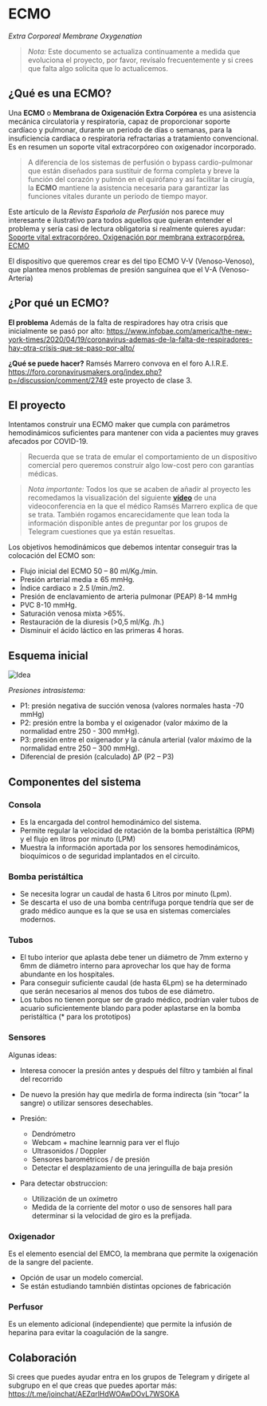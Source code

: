 # ECMO

*Extra Corporeal Membrane Oxygenation* 

> *Nota:* Este documento se actualiza continuamente a medida que evoluciona el proyecto, por favor, revísalo frecuentemente y si crees que falta algo solicita que lo actualicemos.

## ¿Qué es una ECMO? ##
Una **ECMO** o **Membrana de Oxigenación Extra Corpórea** es una asistencia mecánica circulatoria y respiratoria, capaz de proporcionar soporte cardíaco y pulmonar, durante un periodo de días o semanas, para la insuficiencia cardiaca o respiratoria refractarias a tratamiento convencional. Es en resumen un soporte vital extracorpóreo con oxigenador incorporado. 

> A diferencia de los sistemas de perfusión o bypass cardio-pulmonar que están diseñados para sustituir de forma completa y breve la función del corazón y pulmón en el quirófano y así facilitar la cirugía, la **ECMO** mantiene la asistencia necesaria para garantizar las funciones vitales durante un periodo de tiempo mayor.

Este artículo de la _Revista Española de Perfusión_ nos parece muy interesante e ilustrativo para todos aquellos que quieran entender el problema y sería casi de lectura obligatoria si realmente quieres ayudar: [Soporte vital extracorpóreo. Oxigenación por
membrana extracorpórea. ECMO](https://www.aep.es/articulo/71/Monogra%CC%81fico%20ECMO.pdf "Soporte vital extracorpóreo. Oxigenación por
membrana extracorpórea. ECMO")

El dispositivo que queremos crear es del tipo ECMO V-V (Venoso-Venoso), que plantea menos problemas de presión sanguínea que el V-A (Venoso-Arteria)
## ¿Por qué un ECMO?

**El problema**
Además de la falta de respiradores hay otra crisis que inicialmente se pasó por alto: 
https://www.infobae.com/america/the-new-york-times/2020/04/19/coronavirus-ademas-de-la-falta-de-respiradores-hay-otra-crisis-que-se-paso-por-alto/

**¿Qué se puede hacer?**
Ramsés Marrero convova en el foro A.I.R.E. https://foro.coronavirusmakers.org/index.php?p=/discussion/comment/2749 este proyecto de clase 3.

## El proyecto ##
Intentamos construir una ECMO maker que cumpla con parámetros hemodinámicos suficientes para mantener con vida a pacientes muy graves afecados por COVID-19. 

> Recuerda que se trata de emular el comportamiento de un dispositivo comercial pero queremos construir algo low-cost pero con garantías médicas.

> *Nota importante:* Todos los que se acaben de añadir al proyecto les recomedamos la visualización del siguiente **[vídeo](https://gitlab.com/coronavirusmakers/ecmo/-/raw/master/files/zoom_Ramses.mp4?inline=true "Ramsés explica en que consiste un ECMO")** de una videoconferencia en la que el médico Ramsés Marrero explica de que se trata.
También rogamos encarecidamente que lean toda la información disponible antes de preguntar por los grupos de Telegram cuestiones que ya están resueltas.

Los objetivos hemodinámicos que debemos intentar conseguir tras la colocación del ECMO son:
* Flujo inicial del ECMO 50 – 80 ml/Kg./min. 
* Presión arterial media ≥ 65 mmHg. 
* Índice cardiaco ≥ 2.5 l/min./m2. 
* Presión de enclavamiento de arteria pulmonar (PEAP) 8-14 mmHg
* PVC 8-10 mmHg. 
* Saturación venosa mixta >65%. 
* Restauración de la diuresis (>0,5 ml/Kg. /h.) 
* Disminuir el ácido láctico en las primeras 4 horas.

## Esquema inicial ##

![Idea](https://gitlab.com/coronavirusmakers/ecmo/-/raw/master/images/idea.png "Ramsés explica en que consiste un ECMO")

*Presiones intrasistema:*
* P1: presión negativa de succión venosa (valores normales hasta -70 mmHg)
* P2: presión entre la bomba y el oxigenador (valor máximo de la normalidad entre   250 - 300 mmHg).
* P3: presión entre el oxigenador y la cánula arterial (valor máximo de la normalidad entre 250 – 300 mmHg).
* Diferencial de presión (calculado) ∆P (P2 – P3)

## Componentes del sistema ##

### Consola ###
* Es la encargada del control hemodinámico del sistema.
* Permite regular la velocidad de rotación de la bomba peristáltica (RPM) y el flujo en litros por minuto (LPM)
* Muestra la información aportada por los sensores hemodinámicos, bioquímicos o de seguridad implantados en el circuito.

### Bomba peristáltica ###
* Se necesita lograr un caudal de hasta 6 Litros por minuto (Lpm).
* Se descarta el uso de una bomba centrífuga porque tendría que ser de grado médico aunque es la que se usa en sistemas comerciales modernos.

### Tubos ###
* El tubo interior que aplasta debe tener un diámetro de 7mm externo y 6mm de diámetro interno para aprovechar los que hay de forma abundante en los hospitales.
* Para conseguir suficiente caudal (de hasta 6Lpm) se ha determinado que serán necesarios al menos dos tubos de ese diámetro.
* Los tubos no tienen porque ser de grado médico, podrían valer tubos de acuario suficientemente blando para poder aplastarse en la bomba peristáltica (* para los prototipos)

### Sensores ###

Algunas ideas:
* Interesa conocer la presión antes y después del filtro y también al final del recorrido
* De nuevo la presión hay que medirla de forma indirecta (sin “tocar” la sangre) o utilizar sensores desechables.

* Presión:
    * Dendrómetro
    * Webcam + machine learnnig para ver el flujo
    * Ultrasonidos / Doppler
    * Sensores barométricos / de presión
    * Detectar el desplazamiento de una jeringuilla de baja presión
    
* Para detectar obstruccion:
    * Utilización de un oxímetro
    * Medida de la corriente del motor o uso de sensores hall para determinar si la velocidad de giro es la prefijada.

### Oxigenador ###
Es el elemento esencial del EMCO, la membrana que permite la oxigenación de la sangre del paciente. 
* Opción de usar un modelo comercial.
* Se están estudiando tamnbién distintas opciones de fabricación 

### Perfusor ###
Es un elemento adicional (independiente) que permite la infusión de heparina para evitar la coagulación de la sangre.

## Colaboración ##

Si crees que puedes ayudar entra en los grupos de Telegram y dirígete al subgrupo en el que creas que puedes aportar más: 
https://t.me/joinchat/AEZqrlHdWOAwDOvL7WSOKA



